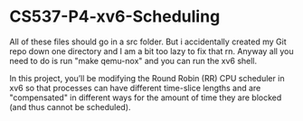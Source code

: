 # CS537-P4-xv6-Scheduling
All of these files should go in a src folder. But i accidentally created my Git repo down one directory and I am a bit too lazy to fix that rn. Anyway all you need to do is run "make qemu-nox" and you can run the xv6 shell.

In this project, you’ll be modifying the Round Robin (RR) CPU scheduler in xv6 so that processes can have different time-slice lengths and are "compensated" in different ways for the amount of time they are blocked (and thus cannot be scheduled).

